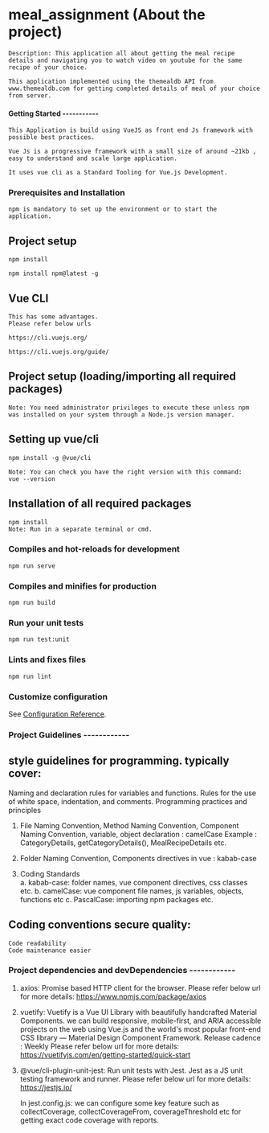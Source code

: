 # meal_assignment (About the project)

```
Description: This application all about getting the meal recipe details and navigating you to watch video on youtube for the same recipe of your choice.

This application implemented using the themealdb API from www.themealdb.com for getting completed details of meal of your choice from server.

```

#### Getting Started -----------

```
This Application is build using VueJS as front end Js framework with possible best practices.

Vue Js is a progressive framework with a small size of around ~21kb , easy to understand and scale large application.

It uses vue cli as a Standard Tooling for Vue.js Development.

```

### Prerequisites and Installation 

```
npm is mandatory to set up the environment or to start the application.

```

## Project setup

```
npm install

npm install npm@latest -g

```

## Vue CLI

```
This has some advantages.
Please refer below urls

https://cli.vuejs.org/

https://cli.vuejs.org/guide/

```
## Project setup (loading/importing all required packages)
```
Note: You need administrator privileges to execute these unless npm was installed on your system through a Node.js version manager.

```

## Setting up vue/cli
```
npm install -g @vue/cli

Note: You can check you have the right version with this command:
vue --version
```

## Installation of all required packages
```
npm install
Note: Run in a separate terminal or cmd.
```

### Compiles and hot-reloads for development
```
npm run serve
```

### Compiles and minifies for production
```
npm run build
```

### Run your unit tests
```
npm run test:unit
```

### Lints and fixes files
```
npm run lint
```

### Customize configuration
See [Configuration Reference](https://cli.vuejs.org/config/).


### Project Guidelines ------------

## style guidelines for programming. typically cover:

Naming and declaration rules for variables and functions.
Rules for the use of white space, indentation, and comments.
Programming practices and principles

 1) File Naming Convention, 
   Method Naming Convention, 
   Component Naming Convention,
   variable, object declaration : camelCase
   Example : CategoryDetails, getCategoryDetails(), MealRecipeDetails etc. 

2) Folder Naming Convention, Components directives in vue : kabab-case

3) Coding Standards  
   a. kabab-case:
      folder names, vue component directives, css classes etc.
   b. camelCase:
      vue component file names, js variables, objects, functions etc
   c. PascalCase:
      importing npm packages etc. 


## Coding conventions secure quality:

    Code readability
    Code maintenance easier

### Project dependencies and devDependencies ------------
1. axios:
   Promise based HTTP client for the browser.
   Please refer below url for more details:
   https://www.npmjs.com/package/axios   

2. vuetify:
   Vuetify is a Vue UI Library with beautifully handcrafted Material Components. we can build responsive, mobile-first, and ARIA accessible projects on the web using Vue.js and the world's most popular front-end CSS library — Material Design Component Framework. Release cadence : Weekly
   Please refer below url for more details:
   https://vuetifyjs.com/en/getting-started/quick-start

3. @vue/cli-plugin-unit-jest:
   Run unit tests with Jest. Jest as a JS unit testing framework and runner.
   Please refer below url for more details:
   https://jestjs.io/

   In jest.config.js: we can configure some key feature such as collectCoverage, collectCoverageFrom, coverageThreshold etc
   for getting exact code coverage with reports.